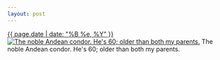 ```yaml
---
layout: post
---
```


<p>
  <time><a href="/214">{{ page.date | date: "%B %e, %Y" }}</a></time>
  <a href="/214"><img src="{{ site.assets_url }}/214-640.jpg" srcset="{{ site.assets_url }}/214-1280.jpg 1280w, {{ site.assets_url }}/214-960.jpg 960w, {{ site.assets_url }}/214-640.jpg 640w, {{ site.assets_url }}/214-320.jpg 320w" sizes="(min-width: 700px) 50vw, calc(100vw - 2rem)" alt="The noble Andean condor. He&#x27;s 60; older than both my parents." /></a>
  <span>The noble Andean condor. He&#x27;s 60; older than both my parents.</span>
</p>
